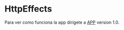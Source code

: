 # HttpEffects

Para ver como funciona la app dirigete a [APP](https://irwing-herrera.github.io/effects-app/) version 1.0.
